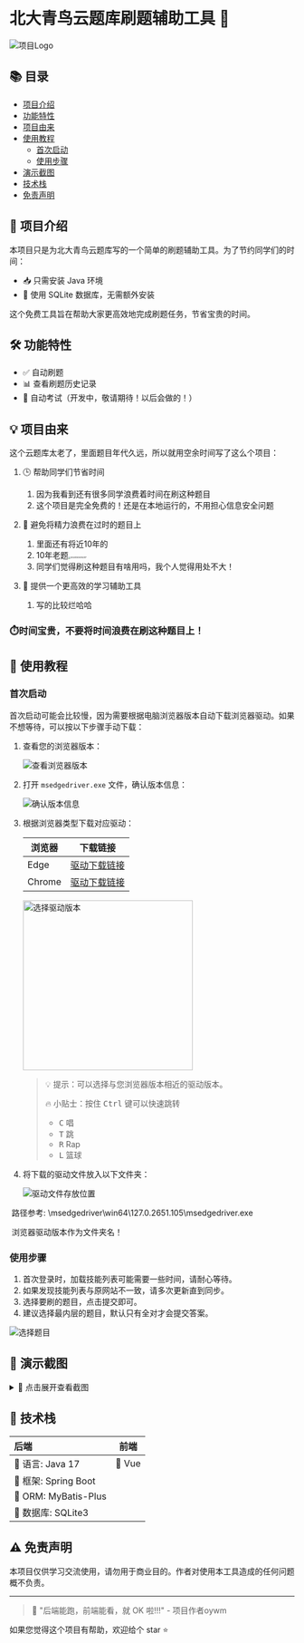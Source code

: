 # 北大青鸟云题库刷题辅助工具 🚀

![项目Logo](https://gitee.com/xmjoywm/iamge/raw/master/oywm/iamge/tiku-UltqdYhF.svg)

## 📚 目录

- [项目介绍](#-项目介绍)
- [功能特性](#-功能特性)
- [项目由来](#-项目由来)
- [使用教程](#-使用教程)
  - [首次启动](#首次启动)
  - [使用步骤](#使用步骤)
- [演示截图](#-演示截图)
- [技术栈](#-技术栈)
- [免责声明](#-免责声明)




## 🌟 项目介绍

本项目只是为北大青鸟云题库写的一个简单的刷题辅助工具。为了节约同学们的时间：

- 📥 只需安装 Java 环境
- 💾 使用 SQLite 数据库，无需额外安装

这个免费工具旨在帮助大家更高效地完成刷题任务，节省宝贵的时间。



## 🛠 功能特性

- ✅ 自动刷题
- 📊 查看刷题历史记录
- 🚧 自动考试（开发中，敬请期待！以后会做的！）



## 💡 项目由来

这个云题库太老了，里面题目年代久远，所以就用空余时间写了这么个项目：

1. 🕒 帮助同学们节省时间
   1. 因为我看到还有很多同学浪费着时间在刷这种题目
   2. 这个项目是完全免费的！还是在本地运行的，不用担心信息安全问题

1. 🎯 避免将精力浪费在过时的题目上

   1. 里面还有将近10年的
   2. 10年老题<img src="https://gitee.com/xmjoywm/iamge/raw/master/oywm/iamge/20241205014317.png" alt="20241205014317" style="zoom:25%;" />
   3. 同学们觉得刷这种题目有啥用吗，我个人觉得用处不大！

2. 🚀 提供一个更高效的学习辅助工具

   1. 写的比较烂哈哈

   

### ⏱️时间宝贵，不要将时间浪费在刷这种题目上！



## 📖 使用教程

### 首次启动

首次启动可能会比较慢，因为需要根据电脑浏览器版本自动下载浏览器驱动。如果不想等待，可以按以下步骤手动下载：

1. 查看您的浏览器版本：

   ![查看浏览器版本](https://gitee.com/xmjoywm/iamge/raw/master/oywm/iamge/20241205010702.png)

2. 打开 `msedgedriver.exe` 文件，确认版本信息：

   ![确认版本信息](https://gitee.com/xmjoywm/iamge/raw/master/oywm/iamge/20241205010734.png)

3. 根据浏览器类型下载对应驱动：

   | 浏览器 | 下载链接 |
   |--------|----------|
   | Edge   | [驱动下载链接](https://msedgewebdriverstorage.z22.web.core.windows.net/?form=MA13LH) |
   | Chrome | [驱动下载链接](https://chromedriver.storage.googleapis.com/index.html) |

   <img src="https://gitee.com/xmjoywm/iamge/raw/master/oywm/iamge/20241205011210.png" alt="选择驱动版本" width="300"/>

   > 💡 提示：可以选择与您浏览器版本相近的驱动版本。
   > 
    > 🔥 小贴士：按住 <kbd>Ctrl</kbd> 键可以快速跳转
    > - <kbd>C</kbd> 唱
    > - <kbd>T</kbd> 跳
    > - <kbd>R</kbd> Rap
    > - <kbd>L</kbd> 篮球
   
4. 将下载的驱动文件放入以下文件夹：

   ![驱动文件存放位置](https://gitee.com/xmjoywm/iamge/raw/master/oywm/iamge/20241205011949.png)

​	路径参考: \msedgedriver\win64\127.0.2651.105\msedgedriver.exe

​	浏览器驱动版本作为文件夹名！



### 使用步骤

1. 首次登录时，加载技能列表可能需要一些时间，请耐心等待。
2. 如果发现技能列表与原网站不一致，请多次更新直到同步。
3. 选择要刷的题目，点击提交即可。
4. 建议选择最内层的题目，默认只有全对才会提交答案。

![选择题目](https://gitee.com/xmjoywm/iamge/raw/master/oywm/iamge/image-20241121023135361.png)



## 📸 演示截图

<details>
<summary>📌 点击展开查看截图</summary>

### 辅助刷题界面

<table>
  <tr>
    <td><img src="https://gitee.com/xmjoywm/iamge/raw/master/oywm/iamge/image-20241121020911398.png" alt="辅助刷题1" width="400"/></td>
    <td><img src="https://gitee.com/xmjoywm/iamge/raw/master/oywm/iamge/image-20241121021010451.png" alt="辅助刷题2" width="400"/></td>
  </tr>
  <tr>
    <td><img src="https://gitee.com/xmjoywm/iamge/raw/master/oywm/iamge/image-20241121022302927.png" alt="辅助刷题3" width="400"/></td>
    <td><img src="https://gitee.com/xmjoywm/iamge/raw/master/oywm/iamge/image-20241121021042033.png" alt="辅助刷题4" width="400"/></td>
  </tr>
</table>


### 原网站界面

<table>
  <tr>
    <td><img src="https://gitee.com/xmjoywm/iamge/raw/master/oywm/iamge/image-20241121022101759.png" alt="原网站1" width="400"/></td>
    <td><img src="https://gitee.com/xmjoywm/iamge/raw/master/oywm/iamge/image-20241121022122081.png" alt="原网站2" width="400"/></td>
  </tr>
  <tr>
    <td><img src="https://gitee.com/xmjoywm/iamge/raw/master/oywm/iamge/image-20241121022138523.png" alt="原网站3" width="400"/></td>
    <td><img src="https://gitee.com/xmjoywm/iamge/raw/master/oywm/iamge/image-20241121022158696.png" alt="原网站4" width="400"/></td>
  </tr>
</table>

</details>

## 🔧 技术栈

| 后端 | 前端 |
|:-----|------|
| 🔹 语言: Java 17 | 🔸 Vue |
| 🔹 框架: Spring Boot | |
| 🔹 ORM: MyBatis-Plus | |
| 🔹 数据库: SQLite3 | |





## ⚠️ 免责声明

本项目仅供学习交流使用，请勿用于商业目的。作者对使用本工具造成的任何问题概不负责。

---

> 💬 "后端能跑，前端能看，就 OK 啦!!!" - 项目作者oywm

如果您觉得这个项目有帮助，欢迎给个 star ⭐️
